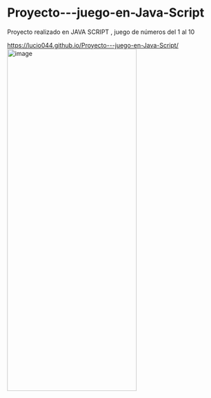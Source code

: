 # Proyecto---juego-en-Java-Script
Proyecto realizado en JAVA SCRIPT , juego de números  del 1 al 10

https://lucio044.github.io/Proyecto---juego-en-Java-Script/
<img width="300" height="792" alt="image" src="https://github.com/user-attachments/assets/7989bb01-fe0e-4858-902e-9ef2925cfbc6" />
